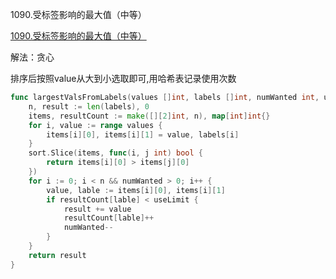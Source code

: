 1090.受标签影响的最大值（中等）

[1090.受标签影响的最大值（中等）](https://leetcode.cn/problems/largest-values-from-labels/)



解法：贪心



排序后按照value从大到小选取即可,用哈希表记录使用次数



```go
func largestValsFromLabels(values []int, labels []int, numWanted int, useLimit int) int {
	n, result := len(labels), 0
	items, resultCount := make([][2]int, n), map[int]int{}
	for i, value := range values {
		items[i][0], items[i][1] = value, labels[i]
	}
	sort.Slice(items, func(i, j int) bool {
		return items[i][0] > items[j][0]
	})
	for i := 0; i < n && numWanted > 0; i++ {
		value, lable := items[i][0], items[i][1]
		if resultCount[lable] < useLimit {
			result += value
			resultCount[lable]++
			numWanted--
		}
	}
	return result
}
```
